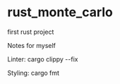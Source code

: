 # rust_monte_carlo
first rust project

Notes for myself

Linter: cargo clippy --fix 

Styling: cargo fmt